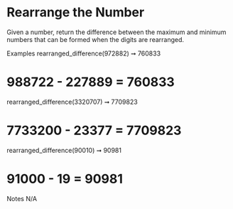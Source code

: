 # Rearrange the Number

Given a number, return the difference between the maximum and minimum numbers that can be formed when the digits are rearranged.

Examples
rearranged_difference(972882) ➞ 760833

# 988722 - 227889 = 760833

rearranged_difference(3320707) ➞ 7709823

# 7733200 - 23377 = 7709823

rearranged_difference(90010) ➞ 90981

# 91000 - 19 = 90981

Notes
N/A
